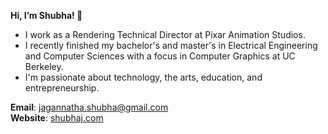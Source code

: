 <b>Hi, I’m Shubha! 🌱</b> 

- I work as a Rendering Technical Director at Pixar Animation Studios.
- I recently finished my bachelor's and master's in Electrical Engineering and Computer Sciences with a focus in Computer Graphics at UC Berkeley.
- I'm passionate about technology, the arts, education, and entrepreneurship. 

<b>Email</b>: jagannatha.shubha@gmail.com</br>
<b>Website</b>: <a href='https://shubhaj.com/'>shubhaj.com</a>

<!---
shubhaja/shubhaja is a ✨ special ✨ repository because its `README.md` (this file) appears on your GitHub profile.
You can click the Preview link to take a look at your changes.
--->
